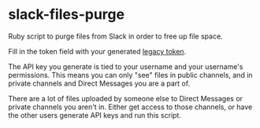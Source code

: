 # slack-files-purge
Ruby script to purge files from Slack in order to free up file space.

Fill in the token field with your generated [legacy token](https://api.slack.com/custom-integrations/legacy-tokens).

The API key you generate is tied to your username and your username's permissions. This means you can only "see" files in public channels, and in private channels and Direct Messages you are a part of.

There are a lot of files uploaded by someone else to Direct Messages or private channels you aren't in. Either get access to those channels, or have the other users generate API keys and run this script.
